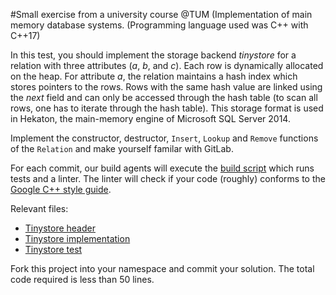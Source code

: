 #Small exercise from a university course @TUM (Implementation of main memory database systems. 
(Programming language used was C++ with C++17)

In this test, you should implement the storage backend *tinystore* for a relation with three attributes
(*a*, *b*, and *c*). Each row is dynamically allocated on the heap. For attribute *a*, the relation maintains a hash index
which stores pointers to the rows. Rows with the same hash value are linked using the *next* field and can only be accessed
through the hash table (to scan all rows, one has to iterate through the hash table).
This storage format is used in Hekaton, the main-memory engine of Microsoft SQL Server 2014.

Implement the constructor, destructor, `Insert`, `Lookup` and `Remove` functions of the `Relation` and make yourself familar with GitLab.

For each commit, our build agents will execute the [build script](./.gitlab-ci.yml) which runs tests and a linter.
The linter will check if your code (roughly) conforms to the
[Google C++ style guide](https://google.github.io/styleguide/cppguide.html).

Relevant files:
- [Tinystore header](./include/imlab/tinystore.h)
- [Tinystore implementation](./src/tinystore.cc)
- [Tinystore test](./test/tinystore_test.cc)

Fork this project into your namespace and commit your solution.
The total code required is less than 50 lines.
